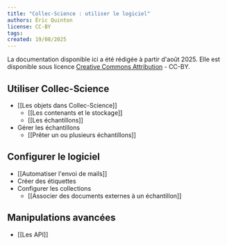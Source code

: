 ```yaml
---
title: "Collec-Science : utiliser le logiciel"
authors: Éric Quinton
license: CC-BY
tags: 
created: 19/08/2025
---
```

La documentation disponible ici a été rédigée à partir d'août 2025. Elle est disponible sous licence [Creative Commons Attribution](https://creativecommons.org/licenses/by/4.0/) - CC-BY.

## Utiliser Collec-Science
- [[Les objets dans Collec-Science]]
	- [[Les contenants et le stockage]]
	- [[Les échantillons]]
- Gérer les échantillons
	- [[Prêter un ou plusieurs échantillons]]
## Configurer le logiciel
- [[Automatiser l'envoi de mails]]
- Créer des étiquettes
- Configurer les collections
	- [[Associer des documents externes à un échantillon]]

## Manipulations avancées
- [[Les API]]




